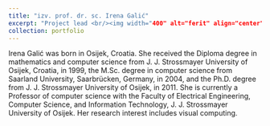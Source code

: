 ```yaml
---
title: "izv. prof. dr. sc. Irena Galić"
excerpt: "Project lead <br/><img width="400" alt="ferit" align="center" src='/images/irena.png'>"
collection: portfolio
---
```


Irena Galić was born in Osijek, Croatia. She received the Diploma degree in mathematics and
computer science from J. J. Strossmayer University of Osijek, Croatia, in 1999, the M.Sc. degree
in computer science from Saarland University, Saarbrücken, Germany, in 2004, and the Ph.D.
degree from J. J. Strossmayer University of Osijek, in 2011. She is currently a Professor of computer
science with the Faculty of Electrical Engineering, Computer Science, and Information Technology,
J. J. Strossmayer University of Osijek. Her research interest includes visual computing. 
